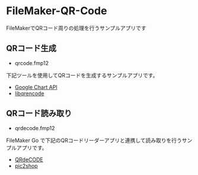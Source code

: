 # FileMaker-QR-Code

FileMakerでQRコード周りの処理を行うサンプルアプリです

## QRコード生成

* qrcode.fmp12

下記ツールを使用してQRコードを生成するサンプルアプリです。

* <a href="https://developers.google.com/chart/">Google Chart API</a>
* <a href="http://fukuchi.org/works/qrencode/index.html.ja">libqrencode</a>


## QRコード読み取り

* qrdecode.fmp12

FileMaker Go で下記のQRコードリーダーアプリと連携して読み取りを行うサンプルアプリです。

* <a href="https://itunes.apple.com/jp/app/qrdecode/id365849329">QRdeCODE</a>
* <a href="https://itunes.apple.com/jp/app/pic2shop-barcode-scanner-qr/id308740640">pic2shop</a>


